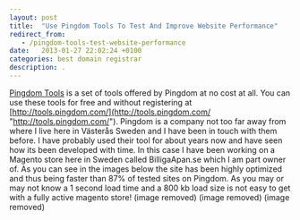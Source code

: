 ```yaml
---
layout: post
title:  "Use Pingdom Tools To Test And Improve Website Performance"
redirect_from:
   - /pingdom-tools-test-website-performance
date:   2013-01-27 22:02:24 +0100
categories: best domain registrar
description: .
---
```


[Pingdom Tools](http://tools.pingdom.com/ "Pingdom Tools") is a set of tools offered by Pingdom at no cost at all. You can use these tools for free and without registering at [http://tools.pingdom.com/](http://tools.pingdom.com/ "http://tools.pingdom.com/"). Pingdom is a company not too far away from where I live here in Västerås Sweden and I have been in touch with them before. I have probably used their tool for about years now and have seen how its been developed with time. In this case I have been working on a Magento store here in Sweden called BilligaApan.se which I am part owner of. As you can see in the images below the site has been highly optimized and thus being faster than 87% of tested sites on Pingdom. As you may or may not know a 1 second load time and a 800 kb load size is not easy to get with a fully active magento store! (image removed) (image removed) (image removed) 